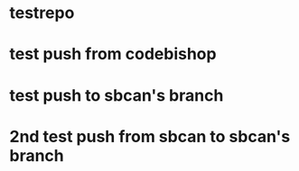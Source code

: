 # testrepo
# test push from codebishop
# test push to sbcan's branch
# 2nd test push from sbcan to sbcan's branch


